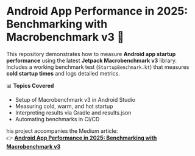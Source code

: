 # Android App Performance in 2025: Benchmarking with Macrobenchmark v3 🚀

This repository demonstrates how to measure **Android app startup performance** using the latest **Jetpack Macrobenchmark v3** library.  
Includes a working benchmark test (`StartupBenchmark.kt`) that measures **cold startup times** and logs detailed metrics.

📊 **Topics Covered**
- Setup of Macrobenchmark v3 in Android Studio
- Measuring cold, warm, and hot startup
- Interpreting results via Gradle and results.json
- Automating benchmarks in CI/CD

his project accompanies the Medium article:  
👉 **[Android App Performance in 2025: Benchmarking with Macrobenchmark v3]([https://github.com/GadagoolKrishna/android-macrobenchmark-v3](https://medium.com/@gadagool.krishna/android-app-performance-benchmarking-with-macrobenchmark-v3-c07035d5f14e))**
